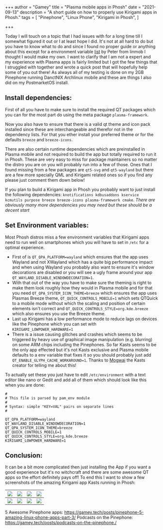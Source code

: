 +++
author = "Gamey"
title = "Plasma mobile apps in Phosh"
date = "2021-09-13"
description = "A short guide on how to properly use Kirigami apps in Phosh."
tags = [
"Pinephone", "Linux Phone", "Kirigami in Phosh",
]

+++

Today I will touch on a topic that I had issues with for a long time till I somewhat figured it out or I at least hope I did. It's not at all hard to do but you have to know what to do and since I found no proper guide or anything about this except for a environment variable [list](https://github.com/1peter10/linuxphone-tweaks/blob/main/etc/environment) by Peter from linmob I thought I would make my own. I want to clarify that I am not a expert and my experience with Plasma apps is fairly limited but I got the few things that I struggled with together and wrote a quick post that will hopefully help some of you out there! As always all of my testing is done on my 2GB Pinephone running DanctNIX Archlinux mobile and these are things I also did on my PostmarketOS install.
<!--more-->

## Install dependencies:
First of all you have to make sure to install the required QT packages which you can for the most part do using the meta package ``plasma-framework``.

Now you also have to ensure that there is a valid qt theme and icon pack installed since these are interchangeable and therefor not in the dependency lists. For that you ether install your preferred theme or for the defaults ``breeze`` and ``breeze-icons``.

There are also certain runtime dependencies which are preinstalled in Plasma mobile and not required to build the app but totally required to run it in Phosh. These are very easy to miss for package maintainers so no matter the distro you are on you will probably run into a few of those. Ones that I found missing from a few packages are ``qt5-svg`` and ``qt5-wayland`` but there are a  few more specially QML and Kirigami related ones so if you find any please just comment them down below!

If you plan to build a Kirigami app in Phosh you probably want to just install the following dependencies: ``knotifications kdbusaddons kservice kcmutils purpose breeze breeze-icons plasma-framework cmake``. *There are obviously many more dependencies you may need but these should be a decent start*

## Set Environment variables:
Most Phosh distros miss a few environment variables that Kirigami apps need to run well on smartphones which you will have to set in ``/etc`` for a optimal experience.

- First of is ``QT_QPA_PLATFORM=wayland`` which ensures that the app uses Wayland and not XWayland which has a quite big performance impact and when using Wayland you probably also want to ensure it's window decorations are disabled or you will see a ugly frame around your app ``QT_WAYLAND_DISABLE_WINDOWDECORATION=1``.
- With that out of the way you have to make sure the theming is right to make them look roughly how they would in Plasma mobile and for that you need ``QT_QPA_SYSTEM_ICON_THEME=breeze`` which ensures the app uses Plasmas Breeze theme, ``QT_QUICK_CONTROLS_MOBILE=1`` which sets QTQuick to a mobile mode without which the scaling and position of certain elements isn't correct and ``QT_QUICK_CONTROLS_STYLE=org.kde.breeze`` which also ensures you use the Breeze theme.
- Last up Kirigami has a low performance mode to reduce lags on devices like the Pinephone which you can set with ``KIRIGAMI_LOWPOWER_HARDWARE=1``
- There is a issue causing glitches and crashes which seems to be triggered by heavy use of graphical image manipulation (e.g. blurring) on some ARM chips including the Pinephones. So far Kasts seems to be the only app effected but it's not Kasts exclusive and Plasma mobile defaults to a env variable that fixes it so you should probably just add ``QT_ENABLE_GLYPH_CACHE_WORKAROUND=1``. Thanks to [Mogwai](https://fosstodon.org/web/statuses/106974498996613997) the Kasts creator for telling me about this!

To actually set these you just have to edit ``/etc/environment`` with a text editor like nano or Gedit and add all of them which should look like this when you are done:
```
#
# This file is parsed by pam_env module
#
# Syntax: simple "KEY=VAL" pairs on separate lines
#

QT_QPA_PLATFORM=wayland
QT_WAYLAND_DISABLE_WINDOWDECORATION=1
QT_QPA_SYSTEM_ICON_THEME=breeze
QT_QUICK_CONTROLS_MOBILE=1
QT_QUICK_CONTROLS_STYLE=org.kde.breeze
KIRIGAMI_LOWPOWER_HARDWARE=1
```

## Conclusion:
It can be a bit more complicated then just installing the App if you want a good experience but it's no witchcraft and there are some awesome QT apps so the effort definitely pays off! To end this I want to show a few screenshots of the amazing Kirigami app Kasts running in Phosh:

| ![](https://pixelfed-prod.nyc3.cdn.digitaloceanspaces.com/public/m/_v2/245825453661753344/1672d1d81-1ab3fb/FhAVXgMky16N/D01gBVbHCxxnbzKKNNA6ydymdOjaeaUVQna71oTu.png) | ![](https://pixelfed-prod.nyc3.cdn.digitaloceanspaces.com/public/m/_v2/245825453661753344/1672d1d81-1ab3fb/7qyi9aZ3srDj/1qoe5mkMXLUet1lynMoBlxdBMzIpHUc64BrN99q0.png) | ![](https://pixelfed-prod.nyc3.cdn.digitaloceanspaces.com/public/m/_v2/245825453661753344/1672d1d81-1ab3fb/RGs10KIacwDp/hIJXRtA2e7vtLadqZqYVX0m8ZMGyPFroNHUj8aCn.png) | ![](https://pixelfed-prod.nyc3.cdn.digitaloceanspaces.com/public/m/_v2/245825453661753344/1672d1d81-1ab3fb/VgolPETugqIC/xfn8rYtTXT1G7zogC6UONIzpQUv8TZ7hKr9SWq16.png) |
|-------|-------|-------|-------|
| ![](https://pixelfed-prod.nyc3.cdn.digitaloceanspaces.com/public/m/_v2/245825453661753344/1672d1d81-1ab3fb/brcDb1HVBWMA/pvrdnQ7e5PprSFIjM7KF19CrOqYQ4c6DaNGGSGcs.png) | ![](https://pixelfed-prod.nyc3.cdn.digitaloceanspaces.com/public/m/_v2/245825453661753344/1672d1d81-1ab3fb/g6mz47Pq9rvl/ua5xUKHTiTydvZrHGjHKri0kWBO92TYx2YiTwrM7.png) | ![](https://pixelfed-prod.nyc3.cdn.digitaloceanspaces.com/public/m/_v2/245825453661753344/1672d1d81-1ab3fb/CqCgNzD0EVHO/Yv63rBFExka2D1ILF6EffPoxiEJA9WErns8XWzxg.png) | ![](https://pixelfed.social/storage/m/_v2/245825453661753344/1672d1d81-1ab3fb/8a33KJo0gPCk/8Gq5VC6DJcy72jx3aZAACkZr6NHT8iQAvDfyEDN2.png) |

5 Awesome Pinephone apps: https://gamey.tech/posts/pinephone-5-amazing-linux-phone-apps-part-3/
Podcasts on the Pinephone: https://gamey.tech/posts/podcasts-on-the-pinephone./
